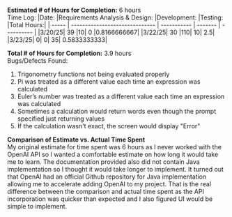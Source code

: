 **Estimated # of Hours for Completion:** 6 hours<br />
Time Log:
|Date:  |Requirements Analysis & Design: |Development: |Testing: |Total Hours:|
| ----- | ------------------------------ | ----------- | ------- | ---------- |
|3/20/25| 39 |10| 0 |0.8166666667|
|3/22/25| 30 |110| 10| 2.5|
|3/23/25| 0| 0| 35| 0.5833333333|


**Total # of Hours for Completion:** 3.9 hours<br />
Bugs/Defects Found:<br />
1. Trigonometry functions not being evaluated properly
2. Pi was treated as a different value each time an expression was calculated
3. Euler’s number was treated as a different value each time an expression was calculated
4. Sometimes a calculation would return words even though the prompt specified just returning values
5. If the calculation wasn't exact, the screen would display "Error"

**Comparison of Estimate vs. Actual Time Spent**<br />
My original estimate for time spent was 6 hours as I never worked with the OpenAI API so I wanted a comfortable estimate on how long it would take me to learn. The documentation provided also did not contain Java implementation so I thought it would take longer to implement. It turned out that OpenAI had an official Github repository for Java implementation allowing me to accelerate adding OpenAI to my project. That is the real difference between the comparison and actual time spent as the API incorporation was quicker than expected and I also figured UI would be simple to implement.


